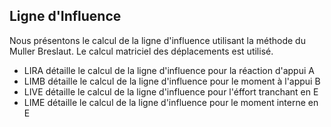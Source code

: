 ## Ligne d'Influence
Nous présentons le calcul de la ligne d'influence utilisant la méthode du Muller Breslaut.
Le calcul matriciel des déplacements est utilisé. 

- LIRA détaille le calcul de la ligne d'influence pour la réaction d'appui A
- LIMB détaille le calcul de la ligne d'influence pour le moment à l'appui B
- LIVE détaille le calcul de la ligne d'influence pour l'éffort tranchant en E
- LIME détaille le calcul de la ligne d'influence pour le moment interne en E
